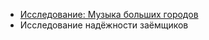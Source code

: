 <ul>
<li><a href="https://github.com/Oleg-Loginov-analyst/Analytics/tree/main/Python/Yandex_practicum/Research/Music_of_big_cities" target="_blank" rel="noopener">Исследование: Музыка больших городов</a></li>
<li>Исследование надёжности заёмщиков</li>
</ul>

